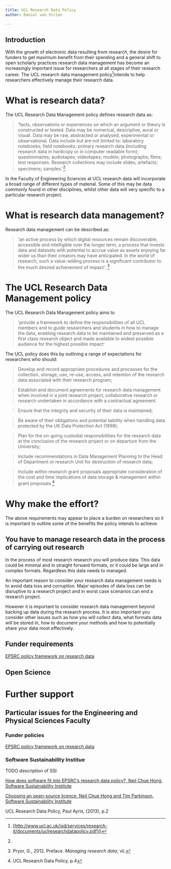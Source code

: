 ```yaml
---
title: UCL Research Data Policy
author: Daniel van Strien

---
```


## Introduction

With the growth of electronic data resulting from research, the desire for funders to get maximum benefit from their spending and a general shift to open scholarly practices research data management has become an increasingly important issue for researchers at all stages of their research career. The UCL research data management policy[^1]intends to help researchers effectively manage their research data. 


# What is research data?

The UCL Research Data Management policy defines research data as:

> 'facts, observations or experiences on which an argument or theory is constructed or tested. Data may
be numerical, descriptive, aural or visual. Data may be raw, abstracted or analysed, experimental or
observational. Data include but are not limited to: laboratory notebooks; field notebooks; primary research data
(including research data in hardcopy or in computer readable form); questionnaires; audiotapes; videotapes;
models; photographs; films; test responses. Research collections may include slides; artefacts; specimens;
samples.'[^2] 

In the Faculty of Engineering Sciences at UCL research data will incorporate a broad range of different types of material. Some of this may be data commonly found in other disciplines, whilst other data will very specific to a particular research project.   

# What is research data management? 

Research data management can be described as:

>'an active process by which digital resources remain discoverable, accessible and intelligible over the longer term, a process that invests data and datasets with potential to accrue value as assets enjoying far wider us than their creators may have anticipated. In the world of research, such a value-adding process is a significant contributor to the much desired achievement of impact'. [^3]

# The UCL Research Data Management policy 

The UCL Research Data Management policy aims to

> 'provide a framework to define the responsibilities of all UCL members and to guide researchers and students in how to manage the data, enabling research data to be maintained and preserved as a first class research object and made available to widest possible audience for the highest possible impact’

The UCL policy does this by outlining a range of expectations for researchers who should:

>Develop and record appropriate procedures and processes for the collection, storage, use, re-use, access, and retention of the research data associated with their research program;

>Establish and document agreements for research data management when involved in a joint research project, collaborative research or research undertaken in accordance with a contractual agreement.

>Ensure that the integrity and security of their data is maintained;

>Be aware of their obligations and potential liability when handling data protected by the UK Data Protection Act (1998);

>Plan for the on-going custodial responsibilities for the research data at the conclusion of the research project or on departure from the University;

>Include recommendations in Data Management Planning to the Head of Department or research Unit for destruction of research data;

>Include within research grant proposals appropriate consideration of the cost and time implications of data storage & management within grant proposals.[^4]

# Why make the effort? 

The above requirements may appear to place a burden on researchers so it is important to outline some of the benefits the policy intends to achieve. 


## You have to manage research data in the process of carrying out research

In the process of most research research you will produce data. This data could be minimal and in straight forward formats, or it could be large and in complex formats. Regardless this data needs to managed. 

An important reason to consider your research data management needs is to avoid data loss and corruption. Major episodes of data loss can be disruptive to a research project and in worst case scenarios can end a research project. 

However it is important to consider research data management beyond backing up data during the research process. It is also important you consider other issues such as how you will collect data, what formats data will be stored in, how to document your methods and how to potentially share your data most effectively. 

## Funder requirements 

[EPSRC policy framework on research data](https://www.epsrc.ac.uk/about/standards/researchdata/)

## Open Science 





# Further support 



## Particular issues for the Engineering and Physical Sciences Faculty

### Funder policies

[EPSRC policy framework on research data](https://www.epsrc.ac.uk/about/standards/researchdata/)

### Software Sustainability Institue 
TODO description of SSI 

[How does software fit into EPSRC’s research data policy?,  Neil Chue Hong, Software Sustainability Institute](https://www.software.ac.uk/resources/guides/epsrc-research-data-policy-and-software)

[Choosing an open-source licence, Neil Chue Hong and Tim Parkinson, Software Sustainability Institute](https://www.software.ac.uk/resources/guides/adopting-open-source-licence)

[^1]:[http://www.ucl.ac.uk/isd/services/research-it/documents/uclresearchdatapolicy.pdf]()
[^2]:
UCL Research Data Policy, Paul Ayris, (2013), p.2
[^3]: Pryor, G., 2012. Preface. *Managing research data*, vii. 
[^4]: UCL Research Data Policy, p.4 

